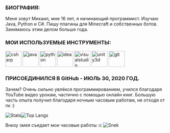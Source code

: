 ### БИОГРАФИЯ:
Меня зовут Михаил, мне 16 лет, я начинающий программист. Изучаю Java, Python и C#. Пишу плагины для Minecraft и собственных ботов. Занимаюсь этим делом больше года.

### МОИ ИСПОЛЬЗУЕМЫЕ ИНСТРУМЕНТЫ:
 <img src="https://cdn.worldvectorlogo.com/logos/c--4.svg" alt="csharp" width="50" height="50" />   <img src="https://www.vectorlogo.zone/logos/java/java-icon.svg" alt="java" width="50" height="50" />   <img src="https://cdn.worldvectorlogo.com/logos/python-5.svg" alt="python" width="50" height="50" />   <img src="https://cdn.worldvectorlogo.com/logos/intellij-idea-1.svg" alt="idea" width="50" height="50" />   <img src="https://cdn.worldvectorlogo.com/logos/visual-studio-code-1.svg" alt="visualstudio" width="50" height="50" />   <img src="https://www.vectorlogo.zone/logos/unity3d/unity3d-icon.svg" alt="unity3d" width="50" height="50" />    <img src="https://www.vectorlogo.zone/logos/git-scm/git-scm-icon.svg" alt="git" width="50" height="50" /></p>

### ПРИСОЕДИНИЛСЯ В GitHub - ИЮЛЬ 30, 2020 ГОД.
Зачем? Очень сильно увлёкся программированием, учился благодаря YouTube видео урокам, частично с помощью онлайн книг. Большую часть опыта получил благодаря ночным часовым работам, не отходя от пк :)

![Stats](https://github-readme-stats.vercel.app/api?username=MishaNeYT&count_private=true&theme=github_dark&locale=ru&&hide_border=true&disable_animations=true)![Top Langs](https://github-readme-stats.vercel.app/api/top-langs/?username=MishaNeYT&count_private=true&locale=ru&theme=github_dark&hide_border=true&layout=compact)

Внизу змея съедает мои часовые работы :c
![Snek](https://raw.githubusercontent.com/jewlexx/jewlexx/snake/github-contribution-grid-snake.svg)
